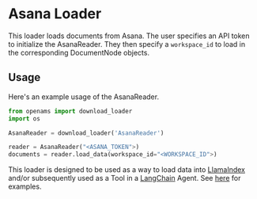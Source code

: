 # Asana Loader

This loader loads documents from Asana. The user specifies an API token to initialize the AsanaReader. They then specify a `workspace_id` to load in the corresponding DocumentNode objects.

## Usage

Here's an example usage of the AsanaReader.

```python
from openams import download_loader
import os

AsanaReader = download_loader('AsanaReader')

reader = AsanaReader("<ASANA_TOKEN">)
documents = reader.load_data(workspace_id="<WORKSPACE_ID">)

```

This loader is designed to be used as a way to load data into [LlamaIndex](https://github.com/jerryjliu/gpt_index/tree/main/gpt_index) and/or subsequently used as a Tool in a [LangChain](https://github.com/hwchase17/langchain) Agent. See [here](https://github.com/emptycrown/llama-hub/tree/main) for examples.
